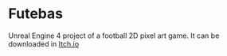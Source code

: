 # Futebas
Unreal Engine 4 project of a football 2D pixel art game. It can be downloaded in [Itch.io](https://merligus.itch.io/futebas)
